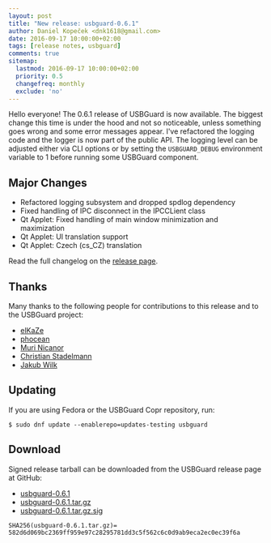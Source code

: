```yaml
---
layout: post
title: "New release: usbguard-0.6.1"
author: Daniel Kopeček <dnk1618@gmail.com>
date: 2016-09-17 10:00:00+02:00
tags: [release notes, usbguard]
comments: true
sitemap:
  lastmod: 2016-09-17 10:00:00+02:00
  priority: 0.5
  changefreq: monthly
  exclude: 'no'
---
```


Hello everyone! The 0.6.1 release of USBGuard is now available. The biggest change this time is under the hood and not so
noticeable, unless something goes wrong and some error messages appear. I've refactored the logging code and the logger
is now part of the public API. The logging level can be adjusted either via CLI options or by setting the `USBGUARD_DEBUG`
environment variable to 1 before running some USBGuard component.

## Major Changes

 * Refactored logging subsystem and dropped spdlog dependency
 * Fixed handling of IPC disconnect in the IPCCLient class
 * Qt Applet: Fixed handling of main window minimization and maximization
 * Qt Applet: UI translation support
 * Qt Applet: Czech (cs_CZ) translation

Read the full changelog on the [release page](https://github.com/USBGuard/usbguard/releases/tag/usbguard-0.6.1).

## Thanks

Many thanks to the following people for contributions to this release and to the USBGuard project:

 * [elKaZe](https://github.com/elKaZe)
 * [phocean](https://github.com/phocean)
 * [Muri Nicanor](https://github.com/murinicanor)
 * [Christian Stadelmann](https://github.com/genodeftest)
 * [Jakub Wilk](https://github.com/jwilk)

## Updating

If you are using Fedora or the USBGuard Copr repository, run:

    $ sudo dnf update --enablerepo=updates-testing usbguard

## Download

Signed release tarball can be downloaded from the USBGuard release page at GitHub:

 * [usbguard-0.6.1](https://github.com/USBGuard/usbguard/releases/tag/usbguard-0.6.1)
 * [usbguard-0.6.1.tar.gz](https://github.com/USBGuard/usbguard/releases/download/usbguard-0.6.1/usbguard-0.6.1.tar.gz)
 * [usbguard-0.6.1.tar.gz.sig](https://github.com/USBGuard/usbguard/releases/download/usbguard-0.6.1/usbguard-0.6.1.tar.gz.sig)

```
SHA256(usbguard-0.6.1.tar.gz)= 582d6d069bc2369ff959e97c28295781dd3c5f562c6c0d9ab9eca2ec0ec39f6a
```
